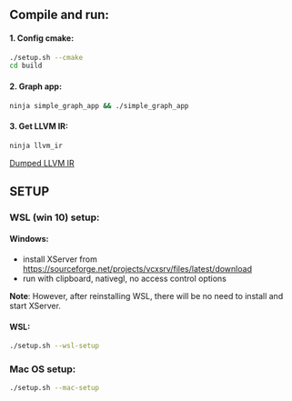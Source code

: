 ## Compile and run:

#### 1. Config cmake:
```bash
./setup.sh --cmake
cd build
```

#### 2. Graph app:

```bash
ninja simple_graph_app && ./simple_graph_app
```

#### 3. Get LLVM IR:
```bash
ninja llvm_ir
```

[Dumped LLVM IR](./artefacts/app.ll)


## SETUP
### WSL (win 10) setup:

#### Windows:
- install XServer from https://sourceforge.net/projects/vcxsrv/files/latest/download
- run with clipboard, nativegl, no access control options

**Note**: However, after reinstalling WSL, there will be no need to install and start XServer.

#### WSL:
```bash
./setup.sh --wsl-setup
```

### Mac OS setup:

```bash
./setup.sh --mac-setup
```
